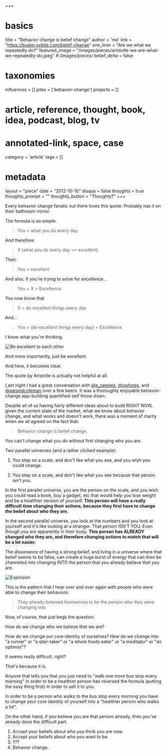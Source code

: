 +++
# basics
title     		 	= "Behavior change is belief change"
author    		 	= 'me'
link      		 	= "https://buster.svbtle.com/belief-change"
one_liner 		 	= "Are we what we repeatedly do?"
featured_image 	= "/images/pieces/aristotle-we-are-what-we-repeatedly-do.jpeg" # /images/pieces/
belief_delta   	= false

# taxonomies
influences		 	= []
piles     		 	= ['behavior-change']
projects			 	= []

# article, reference, thought, book, idea, podcast, blog, tv
# annotated-link, space, case
category  		 	= 'article'
tags					 	= []

# metadata
layout	    	 	= "piece"
date      		 	= "2012-10-10"
disqus    		 	= false
thoughts			 	= true
thoughts_prompt = ""
thoughts_button = "Thoughts?"
+++

Every behavior change fanatic out there loves this quote. Probably has it on their bathroom mirror.

The formula is so simple.

> You = what you do every day

And therefore:

> if (what you do every day == excellent)

Then: 

> You = excellent

And also, if you're trying to solve for excellence...

> You + X = Excellence

You now know that

> X = do excellent things every day

And...

> You + (do excellent things every day)  = Excellence

I know what you're thinking.

![Be excellent to each other](/images/pieces/be-excellent-to-each-other.jpg)

And more importantly, just be excellent.

And here, it becomes clear.

The quote by Aristotle is actually not helpful at all.

Last night I had a great conversation with [@e_ramirez](http://twitter.com/e_ramirez), [@cwhogg](http://twitter.com/cwhogg), and [@aarondcoleman](http://twitter.com/aarondcoleman) over a few beers. It was a thoroughly enjoyable behavior-change app-building quantified-self throw down.

Despite all of us having fairly different ideas about to build RIGHT NOW, given the current state of the market, what we know about behavior change, and what works and doesn't work, there was a moment of clarity when we all agreed on the fact that:

> Behavior change is belief change.

You can't change what you do without first changing who you are.

Two parallel universes (and a rather cliched example):

1. You step on a scale, and don't like what you see, and you wish you could change.

2. You step on a scale, and don't like what you see because that person isn't you.

In the first parallel universe, you are the person on the scale, and you wish you could read a book, buy a gadget, etc that would help you lose weight and be a healthier version of yourself.  **This person will have a really difficult time changing their actions, because they first have to change the belief about who they are.**

In the second parallel universe, you look at the numbers and you look at yourself and it's like looking at a stranger.  That person ISN'T YOU. Even though you are apparently in their body. **This person has ALREADY changed who they are, and therefore changing actions to match that will be a lot easier.**

The dissonance of having a strong belief, and living in a universe where that belief seems to be false, can create a huge burst of energy that can then be channeled into changing INTO the person that you already believe that you are.

![Explosion](http://fc01.deviantart.net/fs22/i/2009/243/8/2/Explosion__Stock__by_EnforcedCrowd.jpg)

This is the pattern that I hear over and over again with people who were able to change their behaviors:

> They already believed themselves to be the person who they were changing into.

Now, of course, that just begs the question.

How do we change who we believe that we are?

How do we change our core identity of ourselves? How do we change into "a runner" or "a stair-taker" or "a whole foods eater" or "a meditator" or "an optimist"?  

It seems really difficult, right?

That's because it is.

Anyone that tells you that you just need to "walk one more bus stop every morning" in order to be a healthier person has reversed the formula (putting the easy thing first) in order to sell it to you.

In order to be a person who walks to the bus stop every morning you have to change your core identity of yourself into a "healthier person who walks a lot". 

On the other hand, if you believe you are that person already, then you've already done the difficult part.

1. Accept your beliefs about who you think you are now.
2. Accept your beliefs about who you want to be.
3. ???
4. Behavior change.
